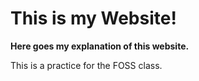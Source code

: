 # This is my Website!

**Here goes my explanation of this website.**

This is a practice for the FOSS class.
